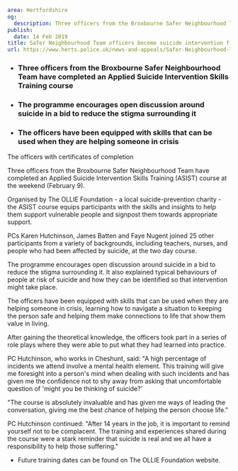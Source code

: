 ```yaml
area: Hertfordshire
og:
  description: Three officers from the Broxbourne Safer Neighbourhood Team have completed an Applied Suicide Intervention Skills Training (ASIST) course at the weekend (February 9).
publish:
  date: 14 Feb 2019
title: Safer Neighbourhood Team officers become suicide intervention first-aiders
url: https://www.herts.police.uk/news-and-appeals/Safer-Neighbourhood-Team-officers-become-suicide-intervention-first-aiders-2651-k
```

* ### Three officers from the Broxbourne Safer Neighbourhood Team have completed an Applied Suicide Intervention Skills Training course

 * ### The programme encourages open discussion around suicide in a bid to reduce the stigma surrounding it

 * ### The officers have been equipped with skills that can be used when they are helping someone in crisis

The officers with certificates of completion

Three officers from the Broxbourne Safer Neighbourhood Team have completed an Applied Suicide Intervention Skills Training (ASIST) course at the weekend (February 9).

Organised by The OLLIE Foundation - a local suicide-prevention charity - the ASIST course equips participants with the skills and insights to help them support vulnerable people and signpost them towards appropriate support.

PCs Karen Hutchinson, James Batten and Faye Nugent joined 25 other participants from a variety of backgrounds, including teachers, nurses, and people who had been affected by suicide, at the two day course.

The programme encourages open discussion around suicide in a bid to reduce the stigma surrounding it. It also explained typical behaviours of people at risk of suicide and how they can be identified so that intervention might take place.

The officers have been equipped with skills that can be used when they are helping someone in crisis, learning how to navigate a situation to keeping the person safe and helping them make connections to life that show them value in living.

After gaining the theoretical knowledge, the officers took part in a series of role plays where they were able to put what they had learned into practice.

PC Hutchinson, who works in Cheshunt, said: "A high percentage of incidents we attend involve a mental health element. This training will give me foresight into a person's mind when dealing with such incidents and has given me the confidence not to shy away from asking that uncomfortable question of 'might you be thinking of suicide?'

"The course is absolutely invaluable and has given me ways of leading the conversation, giving me the best chance of helping the person choose life."

PC Hutchinson continued: "After 14 years in the job, it is important to remind yourself not to be complacent. The training and experiences shared during the course were a stark reminder that suicide is real and we all have a responsibility to help those suffering."

 * Future training dates can be found on The OLLIE Foundation website.
